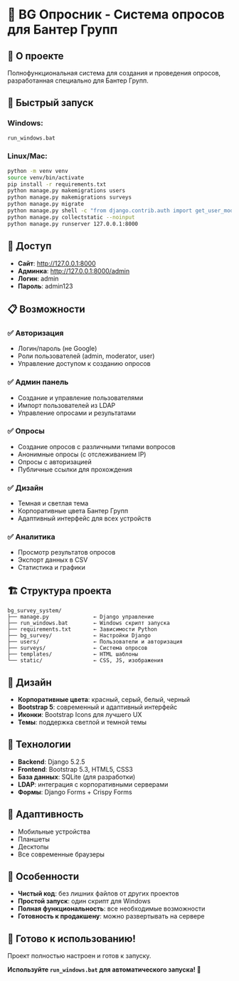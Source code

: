 # 🎯 BG Опросник - Система опросов для Бантер Групп

## 📁 О проекте
Полнофункциональная система для создания и проведения опросов, разработанная специально для Бантер Групп.

## 🚀 Быстрый запуск

### Windows:
```cmd
run_windows.bat
```

### Linux/Mac:
```bash
python -m venv venv
source venv/bin/activate
pip install -r requirements.txt
python manage.py makemigrations users
python manage.py makemigrations surveys
python manage.py migrate
python manage.py shell -c "from django.contrib.auth import get_user_model; User = get_user_model(); User.objects.create_superuser('admin', 'admin@example.com', 'admin123') if not User.objects.filter(username='admin').exists() else None; user = User.objects.get(username='admin'); user.role = 'admin'; user.can_create_surveys = True; user.save()"
python manage.py collectstatic --noinput
python manage.py runserver 127.0.0.1:8000
```

## 🔑 Доступ
- **Сайт**: http://127.0.0.1:8000
- **Админка**: http://127.0.0.1:8000/admin
- **Логин**: admin
- **Пароль**: admin123

## 📋 Возможности

### ✅ Авторизация
- Логин/пароль (не Google)
- Роли пользователей (admin, moderator, user)
- Управление доступом к созданию опросов

### ✅ Админ панель
- Создание и управление пользователями
- Импорт пользователей из LDAP
- Управление опросами и результатами

### ✅ Опросы
- Создание опросов с различными типами вопросов
- Анонимные опросы (с отслеживанием IP)
- Опросы с авторизацией
- Публичные ссылки для прохождения

### ✅ Дизайн
- Темная и светлая тема
- Корпоративные цвета Бантер Групп
- Адаптивный интерфейс для всех устройств

### ✅ Аналитика
- Просмотр результатов опросов
- Экспорт данных в CSV
- Статистика и графики

## 🏗️ Структура проекта
```
bg_survey_system/
├── manage.py              ← Django управление
├── run_windows.bat        ← Windows скрипт запуска
├── requirements.txt       ← Зависимости Python
├── bg_survey/             ← Настройки Django
├── users/                 ← Пользователи и авторизация
├── surveys/               ← Система опросов
├── templates/             ← HTML шаблоны
└── static/                ← CSS, JS, изображения
```

## 🎨 Дизайн
- **Корпоративные цвета**: красный, серый, белый, черный
- **Bootstrap 5**: современный и адаптивный интерфейс
- **Иконки**: Bootstrap Icons для лучшего UX
- **Темы**: поддержка светлой и темной темы

## 🔧 Технологии
- **Backend**: Django 5.2.5
- **Frontend**: Bootstrap 5.3, HTML5, CSS3
- **База данных**: SQLite (для разработки)
- **LDAP**: интеграция с корпоративными серверами
- **Формы**: Django Forms + Crispy Forms

## 📱 Адаптивность
- Мобильные устройства
- Планшеты
- Десктопы
- Все современные браузеры

## 🚨 Особенности
- **Чистый код**: без лишних файлов от других проектов
- **Простой запуск**: один скрипт для Windows
- **Полная функциональность**: все необходимые возможности
- **Готовность к продакшену**: можно развертывать на сервере

## 🎯 Готово к использованию!
Проект полностью настроен и готов к запуску.

**Используйте `run_windows.bat` для автоматического запуска! 🚀**